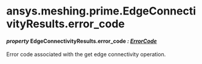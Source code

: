<a id="ansys-meshing-prime-edgeconnectivityresults-error-code"></a>

# ansys.meshing.prime.EdgeConnectivityResults.error_code

<a id="ansys.meshing.prime.EdgeConnectivityResults.error_code"></a>

#### *property* EdgeConnectivityResults.error_code *: [ErrorCode](ansys.meshing.prime.ErrorCode.md#ansys.meshing.prime.ErrorCode)*

Error code associated with the get edge connectivity operation.

<!-- !! processed by numpydoc !! -->
